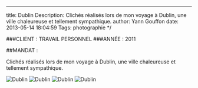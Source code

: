 ---
title: Dublin
Description: Clichés réalisés lors de mon voyage à Dublin, une ville chaleureuse et tellement sympathique. 
author: Yann Gouffon
date: 2013-05-14 18:04:59
Tags: photographie
*/

###CLIENT : TRAVAIL PERSONNEL
###ANNÉE : 2011

##MANDAT :

Clichés réalisés lors de mon voyage à Dublin, une ville chaleureuse et tellement sympathique. 

![Dublin](http://staging.yago.io/content/images/dublin01.jpg.jpg)
![Dublin](http://staging.yago.io/content/images/dublin02.jpg.jpg)
![Dublin](http://staging.yago.io/content/images/dublin03.jpg.jpg)
![Dublin](http://staging.yago.io/content/images/dublin04.jpg.jpg)
